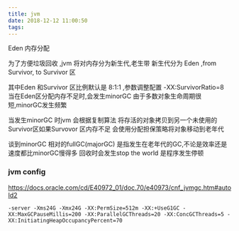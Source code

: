 ```yaml
---
title: jvm
date: 2018-12-12 11:00:50
tags:
---
```


Eden 内存分配

为了方便垃圾回收 ,jvm 将对内存分为新生代,老生带
新生代分为 Eden ,from Survivor, to Survivor 区

其中Eden 和Survivor 区比例默认是 8:1:1 ,参数调整配置 -XX:SurvivorRatio=8
当在Eden区分配内存不足时,会发生minorGC 由于多数对象生命周期很短,minorGC发生频繁

当发生minorGC 时jvm 会根据复制算法 将存活的对象拷贝到另一个未使用的Survivor区如果Survovor 区内存不足
会使用分配担保策略将对象移动到老年代

谈到minorGC 相对的fullGC(majorGC) 是指发生在老年代的GC,不论是效率还是速度都比minorGC慢得多
回收时会发生stop the world 是程序发生停顿


### jvm config
https://docs.oracle.com/cd/E40972_01/doc.70/e40973/cnf_jvmgc.htm#autoId2

```
-server -Xms24G -Xmx24G -XX:PermSize=512m -XX:+UseG1GC -XX:MaxGCPauseMillis=200 -XX:ParallelGCThreads=20 -XX:ConcGCThreads=5 -XX:InitiatingHeapOccupancyPercent=70

```